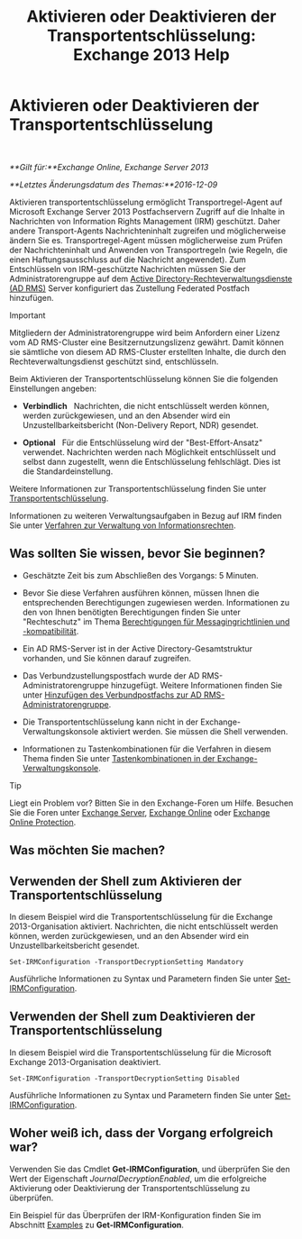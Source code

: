 ﻿---
title: 'Aktivieren oder Deaktivieren der Transportentschlüsselung: Exchange 2013 Help'
TOCTitle: Aktivieren oder Deaktivieren der Transportentschlüsselung
ms:assetid: 4663f54e-dd0a-4a42-983e-8765e2adc412
ms:mtpsurl: https://technet.microsoft.com/de-de/library/Dd638126(v=EXCHG.150)
ms:contentKeyID: 50475515
ms.date: 05/22/2018
mtps_version: v=EXCHG.150
ms.translationtype: MT
---

# Aktivieren oder Deaktivieren der Transportentschlüsselung

 

_**Gilt für:**Exchange Online, Exchange Server 2013_

_**Letztes Änderungsdatum des Themas:**2016-12-09_

Aktivieren transportentschlüsselung ermöglicht Transportregel-Agent auf Microsoft Exchange Server 2013 Postfachservern Zugriff auf die Inhalte in Nachrichten von Information Rights Management (IRM) geschützt. Daher andere Transport-Agents Nachrichteninhalt zugreifen und möglicherweise ändern Sie es. Transportregel-Agent müssen möglicherweise zum Prüfen der Nachrichteninhalt und Anwenden von Transportregeln (wie Regeln, die einen Haftungsausschluss auf die Nachricht angewendet). Zum Entschlüsseln von IRM-geschützte Nachrichten müssen Sie der Administratorengruppe auf dem [Active Directory-Rechteverwaltungsdienste (AD RMS)](https://technet.microsoft.com/en-us/library/hh831364.aspx) Server konfiguriert das Zustellung Federated Postfach hinzufügen.


> [!IMPORTANT]
> Mitgliedern der Administratorengruppe wird beim Anfordern einer Lizenz vom AD&nbsp;RMS-Cluster eine Besitzernutzungslizenz gewährt. Damit können sie sämtliche von diesem AD RMS-Cluster erstellten Inhalte, die durch den Rechteverwaltungsdienst geschützt sind, entschlüsseln.



Beim Aktivieren der Transportentschlüsselung können Sie die folgenden Einstellungen angeben:

  - **Verbindlich**   Nachrichten, die nicht entschlüsselt werden können, werden zurückgewiesen, und an den Absender wird ein Unzustellbarkeitsbericht (Non-Delivery Report, NDR) gesendet.

  - **Optional**   Für die Entschlüsselung wird der "Best-Effort-Ansatz" verwendet. Nachrichten werden nach Möglichkeit entschlüsselt und selbst dann zugestellt, wenn die Entschlüsselung fehlschlägt. Dies ist die Standardeinstellung.

Weitere Informationen zur Transportentschlüsselung finden Sie unter [Transportentschlüsselung](transport-decryption-exchange-2013-help.md).

Informationen zu weiteren Verwaltungsaufgaben in Bezug auf IRM finden Sie unter [Verfahren zur Verwaltung von Informationsrechten](information-rights-management-procedures-exchange-2013-help.md).

## Was sollten Sie wissen, bevor Sie beginnen?

  - Geschätzte Zeit bis zum Abschließen des Vorgangs: 5 Minuten.

  - Bevor Sie diese Verfahren ausführen können, müssen Ihnen die entsprechenden Berechtigungen zugewiesen werden. Informationen zu den von Ihnen benötigten Berechtigungen finden Sie unter "Rechteschutz" im Thema [Berechtigungen für Messagingrichtlinien und -kompatibilität](messaging-policy-and-compliance-permissions-exchange-2013-help.md).

  - Ein AD RMS-Server ist in der Active Directory-Gesamtstruktur vorhanden, und Sie können darauf zugreifen.

  - Das Verbundzustellungspostfach wurde der AD RMS-Administratorengruppe hinzugefügt. Weitere Informationen finden Sie unter [Hinzufügen des Verbundpostfachs zur AD RMS-Administratorengruppe](add-the-federation-mailbox-to-the-ad-rms-super-users-group-exchange-2013-help.md).

  - Die Transportentschlüsselung kann nicht in der Exchange-Verwaltungskonsole aktiviert werden. Sie müssen die Shell verwenden.

  - Informationen zu Tastenkombinationen für die Verfahren in diesem Thema finden Sie unter [Tastenkombinationen in der Exchange-Verwaltungskonsole](keyboard-shortcuts-in-the-exchange-admin-center-exchange-online-protection-help.md).


> [!TIP]
> Liegt ein Problem vor? Bitten Sie in den Exchange-Foren um Hilfe. Besuchen Sie die Foren unter <A href="https://go.microsoft.com/fwlink/p/?linkid=60612">Exchange Server</A>, <A href="https://go.microsoft.com/fwlink/p/?linkid=267542">Exchange Online</A> oder <A href="https://go.microsoft.com/fwlink/p/?linkid=285351">Exchange Online Protection</A>.



## Was möchten Sie machen?

## Verwenden der Shell zum Aktivieren der Transportentschlüsselung

In diesem Beispiel wird die Transportentschlüsselung für die Exchange 2013-Organisation aktiviert. Nachrichten, die nicht entschlüsselt werden können, werden zurückgewiesen, und an den Absender wird ein Unzustellbarkeitsbericht gesendet.

    Set-IRMConfiguration -TransportDecryptionSetting Mandatory

Ausführliche Informationen zu Syntax und Parametern finden Sie unter [Set-IRMConfiguration](https://technet.microsoft.com/de-de/library/dd979792\(v=exchg.150\)).

## Verwenden der Shell zum Deaktivieren der Transportentschlüsselung

In diesem Beispiel wird die Transportentschlüsselung für die Microsoft Exchange 2013-Organisation deaktiviert.

    Set-IRMConfiguration -TransportDecryptionSetting Disabled

Ausführliche Informationen zu Syntax und Parametern finden Sie unter [Set-IRMConfiguration](https://technet.microsoft.com/de-de/library/dd979792\(v=exchg.150\)).

## Woher weiß ich, dass der Vorgang erfolgreich war?

Verwenden Sie das Cmdlet **Get-IRMConfiguration**, und überprüfen Sie den Wert der Eigenschaft *JournalDecryptionEnabled*, um die erfolgreiche Aktivierung oder Deaktivierung der Transportentschlüsselung zu überprüfen.

Ein Beispiel für das Überprüfen der IRM-Konfiguration finden Sie im Abschnitt [Examples](https://technet.microsoft.com/de-de/e1821219-fe18-4642-a9c2-58eb0aadd61a\(exchg.150\)#examples) zu **Get-IRMConfiguration**.

